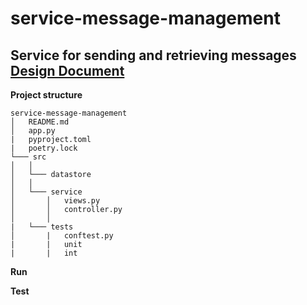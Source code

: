 # service-message-management
Service for sending and retrieving messages 
**[Design Document](https://www.notion.so/Design-Document-service-message-management-99fadbd5af8042acb54d8222759c0ed9)**
---

**Project structure**
```
service-message-management
│   README.md
│   app.py
|   pyproject.toml
|   poetry.lock
└─── src
│   │
│   └─── datastore
│   │
│   └─── service
│       │   views.py
│       │   controller.py
│       │
|   └─── tests
│       |   conftest.py
|       |   unit
|       |   int
```


**Run**


**Test**
